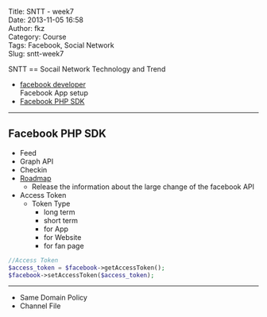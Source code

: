Title: SNTT - week7  
Date: 2013-11-05 16:58  
Author: fkz  
Category: Course  
Tags: Facebook, Social Network  
Slug: sntt-week7  
  
  
SNTT == Socail Network Technology and Trend  
  
+ [facebook developer](https://developer.facebook.com)  
Facebook App setup  
+ [Facebook PHP SDK](https://github.com/facebook/facebook-php-sdk)  
  
---  
  
## Facebook PHP SDK  
  
 + Feed  
 + Graph API  
 + Checkin  
 + [Roadmap](https://developers.facebook.com/roadmap/)  
 	+ Release the information about the large change of the facebook API  
 + Access Token  
 	+ Token Type  
		+ long term  
		+ short term  
		+ for App  
		+ for Website  
		+ for fan page  
```PHP  
//Access Token  
$access_token = $facebook->getAccessToken();  
$facebook->setAccessToken($access_token);  
```  
  
---  
  
* Same Domain Policy  
* Channel File  
